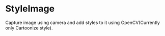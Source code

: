 # StyleImage

Capture image using camera and add styles to it using OpenCV(Currently only Cartoonize style).

